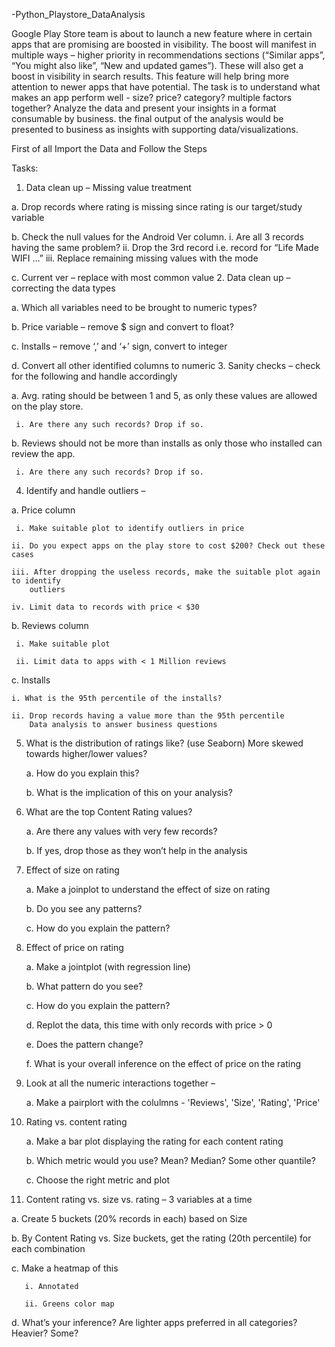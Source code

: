 -Python_Playstore_DataAnalysis

Google Play Store team is about to launch a new feature where in certain apps that are promising are boosted in visibility.
The boost will manifest in multiple ways – higher priority in recommendations sections (“Similar apps”, “You might also like”, “New and updated games”). 
These will also get a boost in visibility in search results. This feature will help bring more attention to newer apps that have potential.
The task is to understand what makes an app perform well - size? price? category? multiple factors together?
Analyze the data and present your insights in a format consumable by business.
the final output of the analysis would be presented to business as insights with supporting data/visualizations.

First of all Import the Data and Follow the Steps

Tasks:
1. Data clean up – Missing value treatment

 a. Drop records where rating is missing since rating is our target/study variable
 
 b. Check the null values for the Android Ver column.
    i. Are all 3 records having the same problem?
    ii. Drop the 3rd record i.e. record for “Life Made WIFI …”
    iii. Replace remaining missing values with the mode

c. Current ver – replace with most common value
2. Data clean up – correcting the data types

a. Which all variables need to be brought to numeric types?

b. Price variable – remove $ sign and convert to float?

c. Installs – remove ‘,’ and ‘+’ sign, convert to integer

d. Convert all other identified columns to numeric
3. Sanity checks – check for the following and handle accordingly

a. Avg. rating should be between 1 and 5, as only these values are allowed on the play store.

     i. Are there any such records? Drop if so.

b. Reviews should not be more than installs as only those who installed can review the
    app.
     
     i. Are there any such records? Drop if so.
4. Identify and handle outliers –

a. Price column
     
     i. Make suitable plot to identify outliers in price
    
    ii. Do you expect apps on the play store to cost $200? Check out these cases
    
    iii. After dropping the useless records, make the suitable plot again to identify
        outliers
    
    iv. Limit data to records with price < $30
b. Reviews column

     i. Make suitable plot
     
     ii. Limit data to apps with < 1 Million reviews

c. Installs
    
    i. What is the 95th percentile of the installs?
    
    ii. Drop records having a value more than the 95th percentile
        Data analysis to answer business questions 
5. What is the distribution of ratings like? (use Seaborn) More skewed towards higher/lower values?

     a. How do you explain this?
     
     b. What is the implication of this on your analysis?
6. What are the top Content Rating values?

    a. Are there any values with very few records?
    
    b. If yes, drop those as they won’t help in the analysis
7. Effect of size on rating

    a. Make a joinplot to understand the effect of size on rating
    
    b. Do you see any patterns?
    
    c. How do you explain the pattern?
8. Effect of price on rating

    a. Make a jointplot (with regression line)
    
    b. What pattern do you see?
    
    c. How do you explain the pattern?
    
    d. Replot the data, this time with only records with price > 0
    
    e. Does the pattern change?
    
    f. What is your overall inference on the effect of price on the rating
9. Look at all the numeric interactions together –

    a. Make a pairplort with the colulmns - 'Reviews', 'Size', 'Rating', 'Price'
10. Rating vs. content rating

    a. Make a bar plot displaying the rating for each content rating
    
    b. Which metric would you use? Mean? Median? Some other quantile?
    
    c. Choose the right metric and plot
11. Content rating vs. size vs. rating – 3 variables at a time

  a. Create 5 buckets (20% records in each) based on Size
  
  b. By Content Rating vs. Size buckets, get the rating (20th percentile) for each
      combination
  
  c. Make a heatmap of this
       
       i. Annotated
       
       ii. Greens color map
  
  d. What’s your inference? Are lighter apps preferred in all categories? Heavier? Some?
